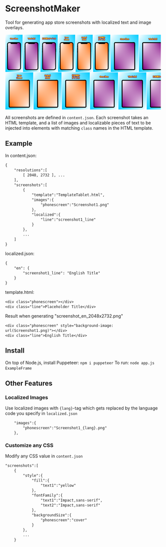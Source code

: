 # ScreenshotMaker

Tool for generating app store screenshots with localized text and image overlays.

![Image](/README_img.png)

All screenshots are defined in `content.json`. Each screenshot takes an HTML template, and a list of images and localizable pieces of text to be injected into elements with matching `class` names in the HTML template.

## Example

In content.json:
```
{
    "resolutions":[
        [ 2048, 2732 ], ...
    ],
    "screenshots":[
        {
            "template":"TemplateTablet.html",
            "images":{
                "phonescreen":"Screenshot1.png"
            },
            "localized":{
                "line":"screenshot1_line"
            }
        },
        ...
    ]
}
```

localized.json:
```
{
    "en": {
        "screenshot1_line": "English Title"
    }
}
```

template.html:
```
<div class="phonescreen"></div>
<div class="line">Placeholder Title</div>
```

Result when generating "screenshot_en_2048x2732.png"
```
<div class="phonescreen" style="background-image: url(Screenshot1.png)"></div>
<div class="line">English Title</div>
```

## Install

On top of Node.js, install Puppeteer: `npm i puppeteer`
To run: `node app.js ExampleFrame`

## Other Features

### Localized Images

Use localized images with `{lang}`-tag which gets replaced by the language code you specify in `localized.json`
```
    "images":{
        "phonescreen":"Screenshot1_{lang}.png"
    },
```

### Customize any CSS

Modify any CSS value in `content.json`
```
"screenshots":[
    {
        "style":{
            "fill":{
                "text1":"yellow"
            },
            "fontFamily":{
                "text1":"Impact,sans-serif",
                "text2":"Impact,sans-serif"
            },
            "backgroundSize":{
                "phonescreen":"cover"
            }
        },
        ...
    }
```